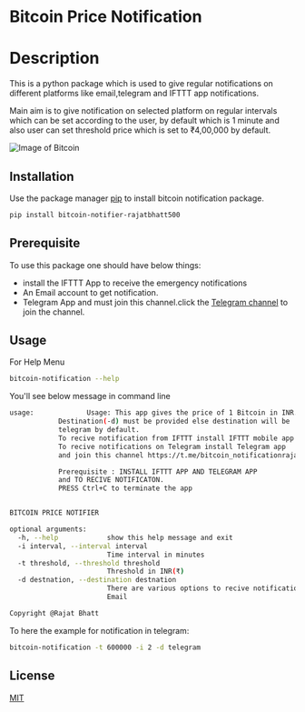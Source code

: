 # Bitcoin Price Notification

# Description

This is a python package which is used to give regular notifications on different platforms like  email,telegram and IFTTT app notifications. 

Main aim is to give notification on selected platform on regular intervals which can be set according to the user, by default which is 1 minute and also user can set threshold price which is set to ₹4,00,000 by default.


![Image of Bitcoin](https://cdn.pixabay.com/photo/2016/11/10/05/09/bitcoin-1813503_960_720.jpg)

## Installation

Use the package manager [pip](https://pip.pypa.io/en/stable/) to install bitcoin notification package.

```bash
pip install bitcoin-notifier-rajatbhatt500
```

## Prerequisite
To use this package one should have below things:

* install the IFTTT App to receive the emergency notifications
* An Email account to get notification.
* Telegram App and must join this channel.click the [Telegram channel](https://t.me/bitcoin_notificationrajat) to join the channel.

## Usage
For Help Menu

```bash
bitcoin-notification --help
```

You'll see below message in command line
```bash
usage:             Usage: This app gives the price of 1 Bitcoin in INR.
            Destination(-d) must be provided else destination will be
            telegram by default.
            To recive notification from IFTTT install IFTTT mobile app.
            To recive notifications on Telegram install Telegram app
            and join this channel https://t.me/bitcoin_notificationrajat .

            Prerequisite : INSTALL IFTTT APP AND TELEGRAM APP
            and TO RECIVE NOTIFICATON.
            PRESS Ctrl+C to terminate the app


BITCOIN PRICE NOTIFIER

optional arguments:
  -h, --help            show this help message and exit
  -i interval, --interval interval
                        Time interval in minutes
  -t threshold, --threshold threshold
                        Threshold in INR(₹)
  -d destnation, --destination destnation
                        There are various options to recive notificationsfrom us (1)IFTTT app (2) Telegram app (3)
                        Email

Copyright @Rajat Bhatt
```
To here the example for notification in telegram:
```bash
bitcoin-notification -t 600000 -i 2 -d telegram
```

## License
[MIT](https://choosealicense.com/licenses/mit/)